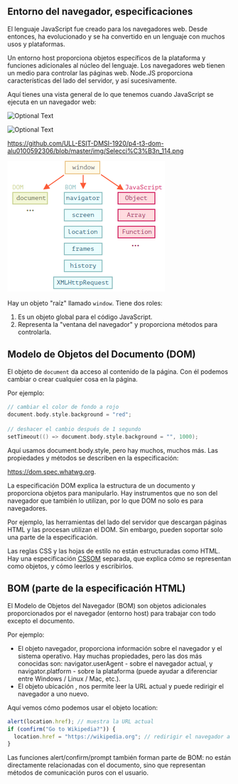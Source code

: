---
---

## Entorno del navegador, especificaciones

El lenguaje JavaScript fue creado para los navegadores web. Desde entonces, ha evolucionado y se ha convertido en un lenguaje con muchos usos y plataformas.

Un entorno host proporciona objetos específicos de la plataforma y funciones adicionales al núcleo del lenguaje. Los navegadores web tienen un medio para controlar las páginas web. Node.JS proporciona características del lado del servidor, y así sucesivamente.

Aquí tienes una vista general de lo que tenemos cuando JavaScript se ejecuta en un navegador web:

![Optional Text](../master/img/Selección_114.png)

![Optional Text](https://raw.githubusercontent.com/alu0100592306/p4-t3-dom-alu0100592306/master/img/Selección_114.png)


https://github.com/ULL-ESIT-DMSI-1920/p4-t3-dom-alu0100592306/blob/master/img/Selecci%C3%B3n_114.png

![Optional Text](img/Selección_114.png)

Hay un objeto "raíz" llamado `window`. Tiene dos roles:

1. Es un objeto global para el código JavaScript.
2. Representa la "ventana del navegador" y proporciona métodos para controlarla.

## Modelo de Objetos del Documento (DOM)

El objeto de `document` da acceso al contenido de la página. Con él podemos cambiar o crear cualquier cosa en la página.

Por ejemplo:

```h
// cambiar el color de fondo a rojo
document.body.style.background = "red";

// deshacer el cambio después de 1 segundo
setTimeout(() => document.body.style.background = "", 1000);
```

Aquí usamos document.body.style, pero hay muchos, muchos más. Las propiedades y métodos se describen en la especificación:

https://dom.spec.whatwg.org.

La especificación DOM explica la estructura de un documento y proporciona objetos para manipularlo. Hay instrumentos que no son del navegador que también lo utilizan, por lo que DOM no solo es para navegadores.

Por ejemplo, las herramientas del lado del servidor que descargan páginas HTML y las procesan utilizan el DOM. Sin embargo, pueden soportar solo una parte de la especificación.

Las reglas CSS y las hojas de estilo no están estructuradas como HTML. Hay una especificación [CSSOM](https://www.w3.org/TR/cssom-1/) separada, que explica cómo se representan como objetos, y cómo leerlos y escribirlos.

## BOM (parte de la especificación HTML)

El Modelo de Objetos del Navegador (BOM) son objetos adicionales proporcionados por el navegador (entorno host) para trabajar con todo excepto el documento.

Por ejemplo:
 
* El objeto navegador, proporciona información sobre el navegador y el sistema operativo. Hay muchas propiedades, pero las dos más conocidas son: navigator.userAgent - sobre el navegador actual, y navigator.platform - sobre la plataforma (puede ayudar a diferenciar entre Windows / Linux / Mac, etc.).
* El objeto ubicación , nos permite leer la URL actual y puede redirigir el navegador a uno nuevo.

Aquí vemos cómo podemos usar el objeto location:

```js
alert(location.href); // muestra la URL actual
if (confirm("Go to Wikipedia?")) {
  location.href = "https://wikipedia.org"; // redirigir el navegador a otra URL 
}
```

Las funciones alert/confirm/prompt también forman parte de BOM: no están directamente relacionadas con el documento, sino que representan métodos de comunicación puros con el usuario.

